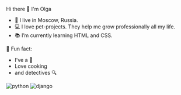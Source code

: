 Hi there 👋 I'm Olga

- 🏡 I live in Moscow, Russia.
- 💻 I love pet-projects. They help me grow professionally all my life.
- 📚 I’m currently learning HTML and CSS.

🌸 Fun fact: 
  - I've a 🐶
  - Love cooking
  - and detectives 🔍

![python](https://img.shields.io/badge/python%20-%2314354C.svg?&style=for-the-badge&logo=python&logoColor=white) ![django](https://img.shields.io/badge/django%20-%23092E20.svg?&style=for-the-badge&logo=django&logoColor=white)

